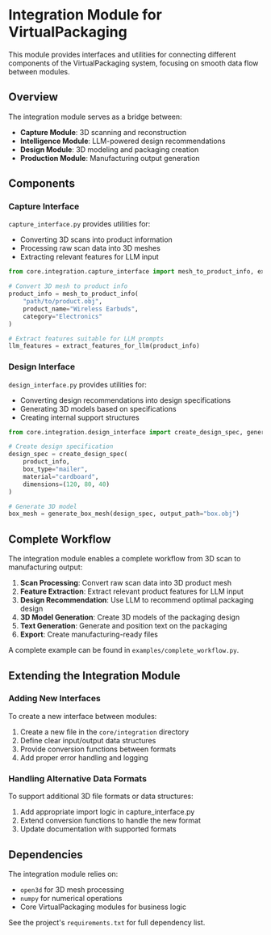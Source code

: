 # Integration Module for VirtualPackaging

This module provides interfaces and utilities for connecting different components of the VirtualPackaging system, focusing on smooth data flow between modules.

## Overview

The integration module serves as a bridge between:
- **Capture Module**: 3D scanning and reconstruction
- **Intelligence Module**: LLM-powered design recommendations
- **Design Module**: 3D modeling and packaging creation
- **Production Module**: Manufacturing output generation

## Components

### Capture Interface

`capture_interface.py` provides utilities for:
- Converting 3D scans into product information
- Processing raw scan data into 3D meshes
- Extracting relevant features for LLM input

```python
from core.integration.capture_interface import mesh_to_product_info, extract_features_for_llm

# Convert 3D mesh to product info
product_info = mesh_to_product_info(
    "path/to/product.obj",
    product_name="Wireless Earbuds",
    category="Electronics"
)

# Extract features suitable for LLM prompts
llm_features = extract_features_for_llm(product_info)
```

### Design Interface

`design_interface.py` provides utilities for:
- Converting design recommendations into design specifications
- Generating 3D models based on specifications
- Creating internal support structures

```python
from core.integration.design_interface import create_design_spec, generate_box_mesh

# Create design specification
design_spec = create_design_spec(
    product_info,
    box_type="mailer",
    material="cardboard",
    dimensions=(120, 80, 40)
)

# Generate 3D model
box_mesh = generate_box_mesh(design_spec, output_path="box.obj")
```

## Complete Workflow

The integration module enables a complete workflow from 3D scan to manufacturing output:

1. **Scan Processing**: Convert raw scan data into 3D product mesh
2. **Feature Extraction**: Extract relevant product features for LLM input
3. **Design Recommendation**: Use LLM to recommend optimal packaging design
4. **3D Model Generation**: Create 3D models of the packaging design
5. **Text Generation**: Generate and position text on the packaging
6. **Export**: Create manufacturing-ready files

A complete example can be found in `examples/complete_workflow.py`.

## Extending the Integration Module

### Adding New Interfaces

To create a new interface between modules:

1. Create a new file in the `core/integration` directory
2. Define clear input/output data structures
3. Provide conversion functions between formats
4. Add proper error handling and logging

### Handling Alternative Data Formats

To support additional 3D file formats or data structures:

1. Add appropriate import logic in capture_interface.py
2. Extend conversion functions to handle the new format
3. Update documentation with supported formats

## Dependencies

The integration module relies on:
- `open3d` for 3D mesh processing
- `numpy` for numerical operations
- Core VirtualPackaging modules for business logic

See the project's `requirements.txt` for full dependency list.
